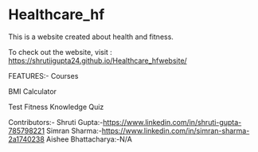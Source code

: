 # Healthcare_hf
This is a website created about health and fitness.

To check out the website, visit :
https://shrutiigupta24.github.io/Healthcare_hfwebsite/


FEATURES:-
Courses

BMI Calculator

Test Fitness Knowledge Quiz


Contributors:-
Shruti Gupta:-https://www.linkedin.com/in/shruti-gupta-785798221
Simran Sharma:-https://www.linkedin.com/in/simran-sharma-2a1740238
Aishee Bhattacharya:-N/A

